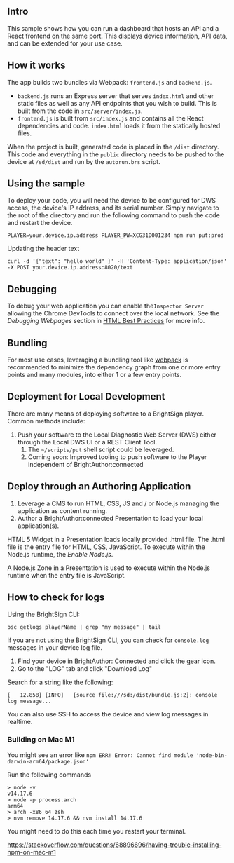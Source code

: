 ## Intro

This sample shows how you can run a dashboard that hosts an API and a React frontend on the same port. This displays device information, API data, and can be extended for your use case.

## How it works

The app builds two bundles via Webpack: `frontend.js` and `backend.js`.

-   `backend.js` runs an Express server that serves `index.html` and other static files as well as any API endpoints that you wish to build. This is built from the code in `src/server/index.js`.
-   `frontend.js` is built from `src/index.js` and contains all the React dependencies and code. `index.html` loads it from the statically hosted files.

When the project is built, generated code is placed in the `/dist` directory. This code and everything in the `public` directory needs to be pushed to the device at `/sd/dist` and run by the `autorun.brs` script.

## Using the sample

To deploy your code, you will need the device to be configured for DWS access, the device's IP address, and its serial number. Simply navigate to the root of the directory and run the following command to push the code and restart the device.

```
PLAYER=your.device.ip.address PLAYER_PW=XCG31D001234 npm run put:prod
```

Updating the header text

```
curl -d '{"text": "hello world" }' -H 'Content-Type: application/json' -X POST your.device.ip.address:8020/text
```

## Debugging

To debug your web application you can enable the`Inspector Server` allowing the Chrome DevTools to connect over the local network. See the *Debugging Webpages* section in [HTML Best Practices](https://brightsign.atlassian.net/wiki/x/ngIYFg) for more info.

## Bundling

For most use cases, leveraging a bundling tool like [webpack](https://webpack.js.org/) is recommended to minimize the dependency graph from one or more entry points and many modules, into either 1 or a few entry points.

## Deployment for Local Development

There are many means of deploying software to a BrightSign player. Common methods include:

1. Push your software to the Local Diagnostic Web Server (DWS) either through the Local DWS UI or a REST Client Tool.
   1. The `~/scripts/put` shell script could be leveraged.
   2. Coming soon: Improved tooling to push software to the Player independent of BrightAuthor:connected

## Deploy through an Authoring Application

1. Leverage a CMS to run HTML, CSS, JS and / or Node.js managing the application as content running.
2. Author a BrightAuthor:connected Presentation to load your local application(s).

HTML 5 Widget in a Presentation loads locally provided .html file. The .html file is the entry file for HTML, CSS, JavaScript. To execute within the Node.js runtime, the *Enable Node.js*.

A Node.js Zone in a Presentation is used to execute within the Node.js runtime when the entry file is JavaScript.

## How to check for logs

Using the BrightSign CLI:

```
bsc getlogs playerName | grep "my message" | tail
```

If you are not using the BrightSign CLI, you can check for `console.log` messages in your device log file.

1. Find your device in BrightAuthor: Connected and click the gear icon.
2. Go to the "LOG" tab and click "Download Log"

Search for a string like the following:

`[   12.858] [INFO]   [source file:///sd:/dist/bundle.js:2]: console log message...`

You can also use SSH to access the device and view log messages in realtime.

### Building on Mac M1

You might see an error like `npm ERR! Error: Cannot find module 'node-bin-darwin-arm64/package.json'`

Run the following commands

```
> node -v
v14.17.6
> node -p process.arch
arm64
> arch -x86_64 zsh
> nvm remove 14.17.6 && nvm install 14.17.6
```

You might need to do this each time you restart your terminal.

https://stackoverflow.com/questions/68896696/having-trouble-installing-npm-on-mac-m1
